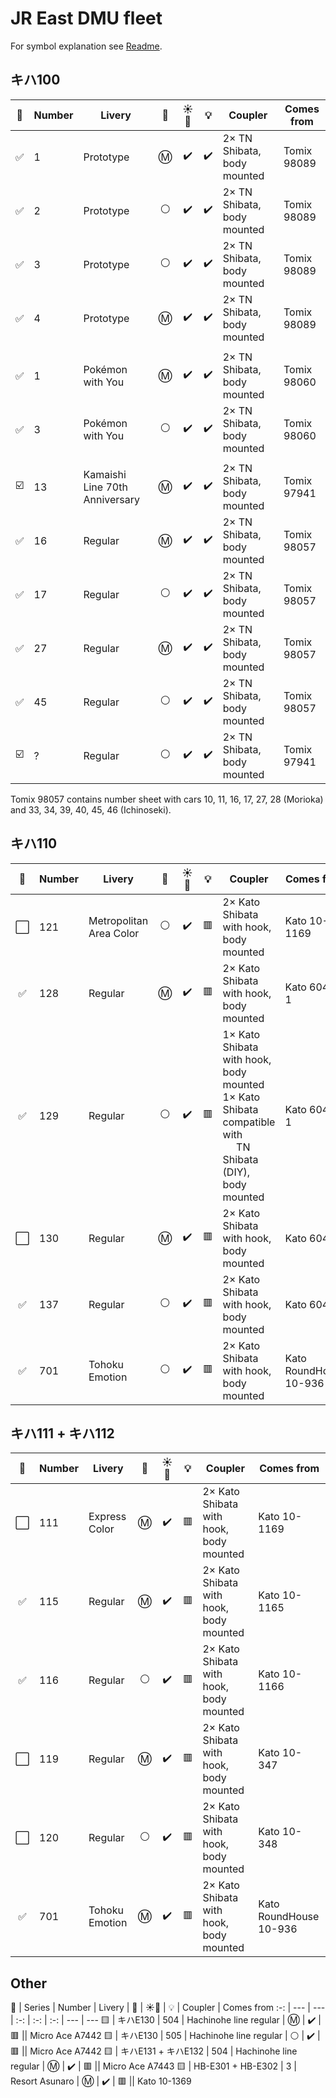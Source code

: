 # JR East DMU fleet

For symbol explanation see [Readme](./readme.md).

## キハ100

🧰 | Number | Livery | 🚃 | ☀️🚨 | 💡 | Coupler | Comes from
:-: | --- | --- | :-: | :-: |  :-: | --- | ---
✅ | 1 | Prototype | Ⓜ️ | ✔️ | ✔️ | 2× TN Shibata, body mounted | Tomix 98089
✅ | 2 | Prototype | ⚪ | ✔️ | ✔️ | 2× TN Shibata, body mounted | Tomix 98089
✅ | 3 | Prototype | ⚪ | ✔️ | ✔️ | 2× TN Shibata, body mounted | Tomix 98089
✅ | 4 | Prototype | Ⓜ️ | ✔️ | ✔️ | 2× TN Shibata, body mounted | Tomix 98089
||
✅ | 1 | Pokémon with You | Ⓜ️ | ✔️ | ✔️ | 2× TN Shibata, body mounted | Tomix 98060
✅ | 3 | Pokémon with You | ⚪ | ✔️ | ✔️ | 2× TN Shibata, body mounted | Tomix 98060
||
☑️ | 13 | Kamaishi Line 70th Anniversary | Ⓜ️ | ✔️ | ✔️ | 2× TN Shibata, body mounted | Tomix 97941
✅ | 16 | Regular | Ⓜ️ | ✔️ | ✔️ | 2× TN Shibata, body mounted | Tomix 98057
✅ | 17 | Regular | ⚪ | ✔️ | ✔️ | 2× TN Shibata, body mounted | Tomix 98057
✅ | 27 | Regular | Ⓜ️ | ✔️ | ✔️ | 2× TN Shibata, body mounted | Tomix 98057
✅ | 45 | Regular | ⚪ | ✔️ | ✔️ | 2× TN Shibata, body mounted | Tomix 98057
☑️ | ? | Regular | ⚪ | ✔️ | ✔️ | 2× TN Shibata, body mounted | Tomix 97941

Tomix 98057 contains number sheet with cars 10, 11, 16, 17, 27, 28 (Morioka) and 33, 34, 39, 40, 45, 46 (Ichinoseki).

## キハ110

🧰 | Number | Livery | 🚃 | ☀️🚨 | 💡 | Coupler | Comes from
:-: | --- | --- | :-: | :-: | :-: | --- | ---
⬜ | 121 | Metropolitan Area Color | ⚪ | ✔️ | 🟥 | 2× Kato Shibata with hook, body mounted | Kato 10-1169
✅ | 128 | Regular | Ⓜ️ | ✔️ | 🟥 | 2× Kato Shibata with hook, body mounted | Kato 6043-1
✅ | 129 | Regular | ⚪ | ✔️ | 🟥 | 1× Kato Shibata with hook, body mounted<br>1× Kato Shibata compatible with<br>&nbsp;&nbsp;&nbsp;&nbsp;&nbsp;TN Shibata (DIY), body mounted | Kato 6044-1
⬜ | 130 | Regular | Ⓜ️ | ✔️ | 🟥 | 2× Kato Shibata with hook, body mounted | Kato 6043
✅ | 137 | Regular | ⚪ | ✔️ | 🟥 | 2× Kato Shibata with hook, body mounted | Kato 6044
✅ | 701 | Tohoku Emotion | ⚪ | ✔️ | 🟥 | 2× Kato Shibata with hook, body mounted | Kato RoundHouse 10-936

## キハ111 + キハ112

🧰 | Number | Livery | 🚃 | ☀️🚨 | 💡 | Coupler | Comes from
:-: | --- | --- | :-: | :-: | :-: | --- | ---
⬜ | 111 | Express Color | Ⓜ️ | ✔️ | 🟥 | 2× Kato Shibata with hook, body mounted | Kato 10-1169
✅ | 115 | Regular | Ⓜ️ | ✔️ | 🟥 | 2× Kato Shibata with hook, body mounted | Kato 10-1165
✅ | 116 | Regular | ⚪ | ✔️ | 🟥 | 2× Kato Shibata with hook, body mounted | Kato 10-1166
⬜ | 119 | Regular | Ⓜ️ | ✔️ | 🟥 | 2× Kato Shibata with hook, body mounted | Kato 10-347
⬜ | 120 | Regular | ⚪ | ✔️ | 🟥 | 2× Kato Shibata with hook, body mounted | Kato 10-348
✅ | 701 | Tohoku Emotion | Ⓜ️ | ✔️ | 🟥 | 2× Kato Shibata with hook, body mounted | Kato RoundHouse 10-936

## Other

🧰 | Series | Number | Livery | 🚃 | ☀️🚨 | 💡 | Coupler | Comes from
:-: | --- | --- | :-: | :-: | :-: | --- | ---
🟨 | キハE130 | 504 | Hachinohe line regular | Ⓜ️ | ✔️ | 🟥 || Micro Ace A7442
🟨 | キハE130 | 505 | Hachinohe line regular | ⚪ | ✔️ | 🟥 || Micro Ace A7442
🟨 | キハE131 + キハE132 | 504 | Hachinohe line regular | Ⓜ️ | ✔️ | 🟥 || Micro Ace A7443
🟨 | HB-E301 + HB-E302 | 3 | Resort Asunaro | Ⓜ️ | ✔️ | 🟥 || Kato 10-1369
